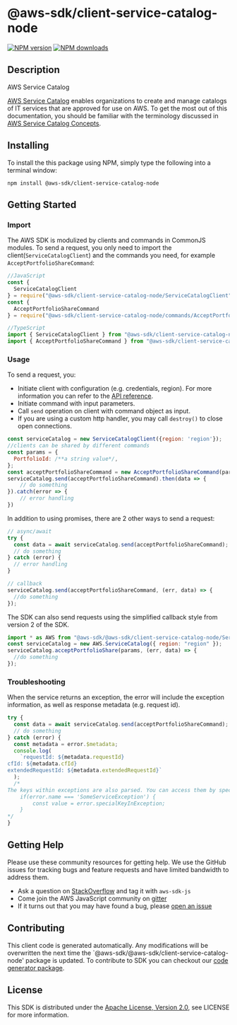 # @aws-sdk/client-service-catalog-node

[![NPM version](https://img.shields.io/npm/v/@aws-sdk/client-service-catalog-node/preview.svg)](https://www.npmjs.com/package/@aws-sdk/client-service-catalog-node)
[![NPM downloads](https://img.shields.io/npm/dm/@aws-sdk/client-service-catalog-node.svg)](https://www.npmjs.com/package/@aws-sdk/client-service-catalog-node)

## Description

<fullname>AWS Service Catalog</fullname> <p> <a href="https://aws.amazon.com/servicecatalog/">AWS Service Catalog</a> enables organizations to create and manage catalogs of IT services that are approved for use on AWS. To get the most out of this documentation, you should be familiar with the terminology discussed in <a href="http://docs.aws.amazon.com/servicecatalog/latest/adminguide/what-is_concepts.html">AWS Service Catalog Concepts</a>.</p>

## Installing

To install the this package using NPM, simply type the following into a terminal window:

```
npm install @aws-sdk/client-service-catalog-node
```

## Getting Started

### Import

The AWS SDK is modulized by clients and commands in CommonJS modules. To send a request, you only need to import the client(`ServiceCatalogClient`) and the commands you need, for example `AcceptPortfolioShareCommand`:

```javascript
//JavaScript
const {
  ServiceCatalogClient
} = require("@aws-sdk/client-service-catalog-node/ServiceCatalogClient");
const {
  AcceptPortfolioShareCommand
} = require("@aws-sdk/client-service-catalog-node/commands/AcceptPortfolioShareCommand");
```

```javascript
//TypeScript
import { ServiceCatalogClient } from "@aws-sdk/client-service-catalog-node/ServiceCatalogClient";
import { AcceptPortfolioShareCommand } from "@aws-sdk/client-service-catalog-node/commands/AcceptPortfolioShareCommand";
```

### Usage

To send a request, you:

- Initiate client with configuration (e.g. credentials, region). For more information you can refer to the [API reference][].
- Initiate command with input parameters.
- Call `send` operation on client with command object as input.
- If you are using a custom http handler, you may call `destroy()` to close open connections.

```javascript
const serviceCatalog = new ServiceCatalogClient({region: 'region'});
//clients can be shared by different commands
const params = {
  PortfolioId: /**a string value*/,
};
const acceptPortfolioShareCommand = new AcceptPortfolioShareCommand(params);
serviceCatalog.send(acceptPortfolioShareCommand).then(data => {
    // do something
}).catch(error => {
    // error handling
})
```

In addition to using promises, there are 2 other ways to send a request:

```javascript
// async/await
try {
  const data = await serviceCatalog.send(acceptPortfolioShareCommand);
  // do something
} catch (error) {
  // error handling
}
```

```javascript
// callback
serviceCatalog.send(acceptPortfolioShareCommand, (err, data) => {
  //do something
});
```

The SDK can also send requests using the simplified callback style from version 2 of the SDK.

```javascript
import * as AWS from "@aws-sdk/@aws-sdk/client-service-catalog-node/ServiceCatalog";
const serviceCatalog = new AWS.ServiceCatalog({ region: "region" });
serviceCatalog.acceptPortfolioShare(params, (err, data) => {
  //do something
});
```

### Troubleshooting

When the service returns an exception, the error will include the exception information, as well as response metadata (e.g. request id).

```javascript
try {
  const data = await serviceCatalog.send(acceptPortfolioShareCommand);
  // do something
} catch (error) {
  const metadata = error.$metadata;
  console.log(
    `requestId: ${metadata.requestId}
cfId: ${metadata.cfId}
extendedRequestId: ${metadata.extendedRequestId}`
  );
  /*
The keys within exceptions are also parsed. You can access them by specifying exception names:
    if(error.name === 'SomeServiceException') {
        const value = error.specialKeyInException;
    }
*/
}
```

## Getting Help

Please use these community resources for getting help. We use the GitHub issues for tracking bugs and feature requests and have limited bandwidth to address them.

- Ask a question on [StackOverflow](https://stackoverflow.com/questions/tagged/aws-sdk-js) and tag it with `aws-sdk-js`
- Come join the AWS JavaScript community on [gitter](https://gitter.im/aws/aws-sdk-js-v3)
- If it turns out that you may have found a bug, please [open an issue](https://github.com/aws/aws-sdk-js-v3/issues)

## Contributing

This client code is generated automatically. Any modifications will be overwritten the next time the `@aws-sdk/@aws-sdk/client-service-catalog-node' package is updated. To contribute to SDK you can checkout our [code generator package][].

## License

This SDK is distributed under the
[Apache License, Version 2.0](http://www.apache.org/licenses/LICENSE-2.0),
see LICENSE for more information.

[code generator package]: https://github.com/aws/aws-sdk-js-v3/tree/master/packages/service-types-generator
[api reference]: https://docs.aws.amazon.com/AWSJavaScriptSDK/latest/
